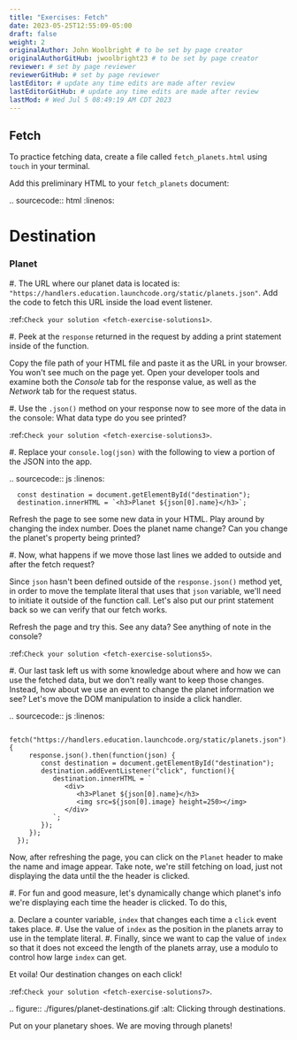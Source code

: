 ```yaml
---
title: "Exercises: Fetch"
date: 2023-05-25T12:55:09-05:00
draft: false
weight: 2
originalAuthor: John Woolbright # to be set by page creator
originalAuthorGitHub: jwoolbright23 # to be set by page creator
reviewer: # set by page reviewer
reviewerGitHub: # set by page reviewer
lastEditor: # update any time edits are made after review
lastEditorGitHub: # update any time edits are made after review
lastMod: # Wed Jul 5 08:49:19 AM CDT 2023
---
```


Fetch
-----

To practice fetching data, create a file called ``fetch_planets.html`` using ``touch`` in your terminal.

Add this preliminary HTML to your ``fetch_planets`` document:

.. sourcecode:: html
   :linenos:

   <!DOCTYPE html>
   <html>
      <head>
         <title>Fetch Planets</title>
         <script>
            window.addEventListener("load", function(){
               // TODO: fetch planets JSON
            });
         </script>
      </head>
      <body>
         <h1>Destination</h1>
         <div id="destination">
            <h3>Planet</h3>
         </div>
      </body>
   </html>

#. The URL where our planet data is located is: ``"https://handlers.education.launchcode.org/static/planets.json"``.
   Add the code to fetch this URL inside the load event listener.

   :ref:`Check your solution <fetch-exercise-solutions1>`. 

#. Peek at the ``response`` returned in the request by adding a print statement
   inside of the function.

   Copy the file path of your HTML file and paste it as the URL in your browser.
   You won't see much on the page yet. Open your developer tools and examine both the 
   *Console* tab for the response value, as well as the *Network* tab for the request status.

#. Use the ``.json()`` method on your response now to see more of the data in the console:
   What data type do you see printed? 

   :ref:`Check your solution <fetch-exercise-solutions3>`. 

#. Replace your ``console.log(json)`` with the following to view a portion of the JSON 
   into the app. 

   .. sourcecode:: js
      :linenos:

      const destination = document.getElementById("destination");
      destination.innerHTML = `<h3>Planet ${json[0].name}</h3>`;

   Refresh the page to see some new data in your HTML. 
   Play around by changing the index number. Does the planet name change?
   Can you change the planet's property being printed?

#. Now, what happens if we move those last lines we added to outside and after 
   the fetch request? 
   
   Since ``json`` hasn't been defined outside of the 
   ``response.json()`` method yet, in order to move the template literal that uses
   that ``json`` variable, we'll need to initiate it outside of the function 
   call. Let's also put our print statement back so we can verify that our fetch works.
   
   Refresh the page and try this. See any data? See anything of note in the console?

   :ref:`Check your solution <fetch-exercise-solutions5>`. 

#. Our last task left us with some knowledge about where and how we can use the 
   fetched data, but we don't really want to keep those changes. Instead, how 
   about we use an event to change the planet information we see? Let's move
   the DOM manipulation to inside a click handler.

   .. sourcecode:: js
      :linenos:

      fetch("https://handlers.education.launchcode.org/static/planets.json").then(function(response){
         response.json().then(function(json) {
            const destination = document.getElementById("destination");
            destination.addEventListener("click", function(){
               destination.innerHTML = `
                  <div>
                     <h3>Planet ${json[0].name}</h3>
                     <img src=${json[0].image} height=250></img>
                  </div>
               `;
            });
         });
      });

   Now, after refreshing the page, you can click on the ``Planet`` header to make
   the name and image appear. 
   Take note, we're still fetching on load, just not displaying the data until the
   the header is clicked.

#. For fun and good measure, let's dynamically change which planet's info we're displaying each time
   the header is clicked. To do this, 
   
   a. Declare a counter variable, ``index`` that changes each time a 
      ``click`` event takes place.
   #. Use the value of ``index`` as the position in the planets array to 
      use in the template literal. 
   #. Finally, since we want to cap the value of ``index`` so that it does not 
      exceed the length of the planets array, use a modulo to control how 
      large ``index`` can get.

   Et voila! Our destination changes on each click!

   :ref:`Check your solution <fetch-exercise-solutions7>`.  

   .. figure:: ./figures/planet-destinations.gif
      :alt: Clicking through destinations.

   Put on your planetary shoes. We are moving through planets!

